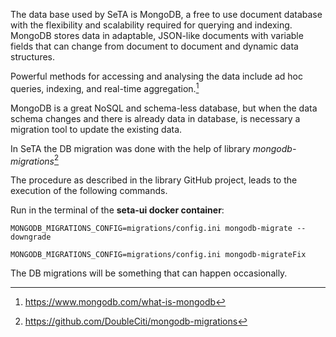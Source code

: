 The data base used by SeTA is MongoDB, a free to use document database with the flexibility and scalability required for querying and indexing.
MongoDB stores data in adaptable, JSON-like documents with variable fields that can change from document to document and dynamic data structures.     

Powerful methods for accessing and analysing the data include ad hoc queries, indexing, and real-time aggregation.[^1]     

MongoDB is a great NoSQL and schema-less database, but when the data schema changes and there is already data in database, is necessary a migration tool to update the existing data.

In SeTA the DB migration was done with the help of library *mongodb-migrations*[^2]

The procedure as described in the library GitHub project, leads to the execution of the following commands.

Run in the terminal of the **seta-ui docker container**:

```
MONGODB_MIGRATIONS_CONFIG=migrations/config.ini mongodb-migrate --downgrade

MONGODB_MIGRATIONS_CONFIG=migrations/config.ini mongodb-migrateFix
```

The DB migrations will be something that can happen occasionally.

[^1]: https://www.mongodb.com/what-is-mongodb
[^2]: https://github.com/DoubleCiti/mongodb-migrations

